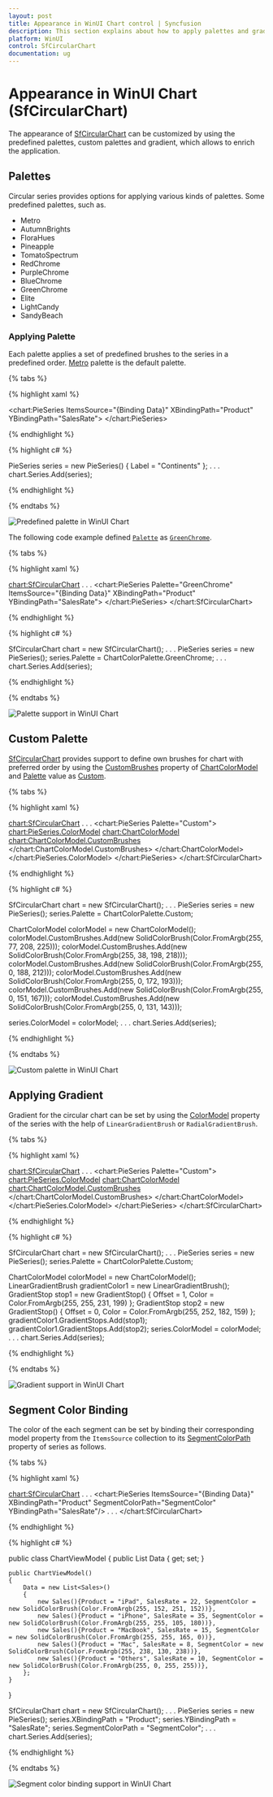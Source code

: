 ```yaml
---
layout: post
title: Appearance in WinUI Chart control | Syncfusion
description: This section explains about how to apply palettes and gradient in the Syncfusion WinUI Chart (SfCircularChart) control
platform: WinUI
control: SfCircularChart
documentation: ug
---
```


# Appearance in WinUI Chart (SfCircularChart)

The appearance of [SfCircularChart]() can be customized by using the predefined palettes, custom palettes and gradient, which allows to enrich the application.

## Palettes

Circular series provides options for applying various kinds of palettes. Some predefined palettes, such as.

* Metro
* AutumnBrights
* FloraHues
* Pineapple
* TomatoSpectrum
* RedChrome
* PurpleChrome
* BlueChrome
* GreenChrome
* Elite
* LightCandy
* SandyBeach

### Applying Palette

Each palette applies a set of predefined brushes to the series in a predefined order. [Metro]() palette is the default palette.

{% tabs %}

{% highlight xaml %}

<chart:PieSeries ItemsSource="{Binding Data}" 
                 XBindingPath="Product" 
                 YBindingPath="SalesRate">
</chart:PieSeries>


{% endhighlight %}

{% highlight c# %}

PieSeries series = new PieSeries() { Label = "Continents" };
. . .
chart.Series.Add(series);

{% endhighlight %}

{% endtabs %}

![Predefined palette in WinUI Chart](Appearance_images/winui_pie_chart_predefined_palette.png)

The following code example defined [`Palette`]() as [`GreenChrome`]().

{% tabs %}

{% highlight xaml %}

<chart:SfCircularChart>
. . .
    <chart:PieSeries Palette="GreenChrome"
                     ItemsSource="{Binding Data}" 
                     XBindingPath="Product" 
                     YBindingPath="SalesRate">
    </chart:PieSeries>
</chart:SfCircularChart>

{% endhighlight %}

{% highlight c# %}

SfCircularChart chart = new SfCircularChart();
. . .
PieSeries series = new PieSeries();
series.Palette = ChartColorPalette.GreenChrome;
. . .
chart.Series.Add(series);

{% endhighlight %}

{% endtabs %}

![Palette support in WinUI Chart](Appearance_images/winui_pie_chart_palette.png)

## Custom Palette

[SfCircularChart]() provides support to define own brushes for chart with preferred order by using the [CustomBrushes]() property of [ChartColorModel]() and [Palette]() value as [Custom]().

{% tabs %}

{% highlight xaml %}

<chart:SfCircularChart>
. . .
<chart:PieSeries Palette="Custom">
    <chart:PieSeries.ColorModel>
        <chart:ChartColorModel>
            <chart:ChartColorModel.CustomBrushes>
                <SolidColorBrush Color="#4dd0e1"/>
                <SolidColorBrush Color="#26c6da"/>
                <SolidColorBrush Color="#00bcd4"/>
                <SolidColorBrush Color="#00acc1"/>
                <SolidColorBrush Color="#0097a7"/>
                <SolidColorBrush Color="#00838f"/>
            </chart:ChartColorModel.CustomBrushes>
        </chart:ChartColorModel>
    </chart:PieSeries.ColorModel>
</chart:PieSeries>
</chart:SfCircularChart>

{% endhighlight %}

{% highlight c# %}

SfCircularChart chart = new SfCircularChart();
. . .
PieSeries series = new PieSeries();
series.Palette = ChartColorPalette.Custom;

ChartColorModel colorModel = new ChartColorModel();
colorModel.CustomBrushes.Add(new SolidColorBrush(Color.FromArgb(255, 77, 208, 225)));
colorModel.CustomBrushes.Add(new SolidColorBrush(Color.FromArgb(255, 38, 198, 218)));
colorModel.CustomBrushes.Add(new SolidColorBrush(Color.FromArgb(255, 0, 188, 212)));
colorModel.CustomBrushes.Add(new SolidColorBrush(Color.FromArgb(255, 0, 172, 193)));
colorModel.CustomBrushes.Add(new SolidColorBrush(Color.FromArgb(255, 0, 151, 167)));
colorModel.CustomBrushes.Add(new SolidColorBrush(Color.FromArgb(255, 0, 131, 143)));

series.ColorModel = colorModel;
. . .
chart.Series.Add(series);

{% endhighlight %}

{% endtabs %}

![Custom palette in WinUI Chart](Appearance_images/winui_pie_chart_custom_palette.png)

## Applying Gradient

Gradient for the circular chart can be set by using the [ColorModel]() property of the series with the help of `LinearGradientBrush` or `RadialGradientBrush`.

{% tabs %}

{% highlight xaml %}

<chart:SfCircularChart>
. . .
<chart:PieSeries Palette="Custom">
    <chart:PieSeries.ColorModel>
        <chart:ChartColorModel>
                <chart:ChartColorModel.CustomBrushes>
                    <LinearGradientBrush>
                        <GradientStop Offset="1" Color="#FFE7C7" />
                        <GradientStop Offset="0" Color="#FCB69F" />
                    </LinearGradientBrush>
                    <LinearGradientBrush>
                        <GradientStop Offset="1" Color="#fadd7d" />
                        <GradientStop Offset="0" Color="#fccc2d" />
                    </LinearGradientBrush>
                    <LinearGradientBrush>
                        <GradientStop Offset="1" Color="#DCFA97" />
                        <GradientStop Offset="0" Color="#96E6A1" />
                    </LinearGradientBrush>
                    <LinearGradientBrush>
                        <GradientStop Offset="1" Color="#DDD6F3" />
                        <GradientStop Offset="0" Color="#FAACA8" />
                    </LinearGradientBrush>
                    <LinearGradientBrush>
                        <GradientStop Offset="1" Color="#A8EAEE" />
                        <GradientStop Offset="0" Color="#7BB0F9" />
                    </LinearGradientBrush>
                </chart:ChartColorModel.CustomBrushes>
            </chart:ChartColorModel>
    </chart:PieSeries.ColorModel>
</chart:PieSeries>
</chart:SfCircularChart>

{% endhighlight %}

{% highlight c# %}

SfCircularChart chart = new SfCircularChart();
. . .
PieSeries series = new PieSeries();
series.Palette = ChartColorPalette.Custom;

ChartColorModel colorModel = new ChartColorModel();
LinearGradientBrush gradientColor1 = new LinearGradientBrush();
GradientStop stop1 = new GradientStop() { Offset = 1, Color = Color.FromArgb(255, 255, 231, 199) };
GradientStop stop2 = new GradientStop() { Offset = 0, Color = Color.FromArgb(255, 252, 182, 159) };
gradientColor1.GradientStops.Add(stop1);
gradientColor1.GradientStops.Add(stop2);
series.ColorModel = colorModel;
. . .
chart.Series.Add(series);

{% endhighlight %}

{% endtabs %}

![Gradient support in WinUI Chart](Appearance_images/winui_pie_chart_gradient.png)

## Segment Color Binding

The color of the each segment can be set by binding their corresponding model property from the `ItemsSource` collection to its [SegmentColorPath]() property of series as follows.

{% tabs %}

{% highlight xaml %}

<chart:SfCircularChart>
. . .
<chart:PieSeries ItemsSource="{Binding Data}" 
                 XBindingPath="Product" SegmentColorPath="SegmentColor"
                 YBindingPath="SalesRate"/>
. . . 
</chart:SfCircularChart>

{% endhighlight %}

{% highlight c# %}

public class ChartViewModel
{
    public List<Sales> Data { get; set; }

    public ChartViewModel()
    {
        Data = new List<Sales>()
        {
            new Sales(){Product = "iPad", SalesRate = 22, SegmentColor = new SolidColorBrush(Color.FromArgb(255, 152, 251, 152))},
            new Sales(){Product = "iPhone", SalesRate = 35, SegmentColor = new SolidColorBrush(Color.FromArgb(255, 255, 105, 180))},
            new Sales(){Product = "MacBook", SalesRate = 15, SegmentColor = new SolidColorBrush(Color.FromArgb(255, 255, 165, 0))},
            new Sales(){Product = "Mac", SalesRate = 8, SegmentColor = new SolidColorBrush(Color.FromArgb(255, 238, 130, 238))},
            new Sales(){Product = "Others", SalesRate = 10, SegmentColor = new SolidColorBrush(Color.FromArgb(255, 0, 255, 255))},
        };
    }
}

SfCircularChart chart = new SfCircularChart();
. . .
PieSeries series = new PieSeries();
series.XBindingPath = "Product";
series.YBindingPath = "SalesRate";
series.SegmentColorPath = "SegmentColor";
. . .
chart.Series.Add(series);

{% endhighlight %}

{% endtabs %}

![Segment color binding support in WinUI Chart](Appearance_images/winui_pie_chart_segment_color.png)
